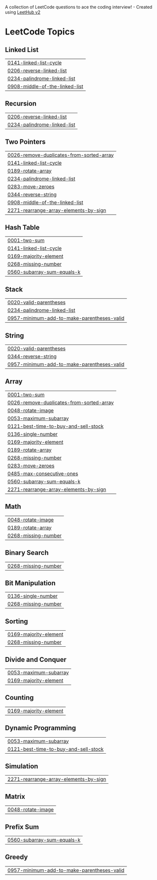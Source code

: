 A collection of LeetCode questions to ace the coding interview! - Created using [LeetHub v2](https://github.com/arunbhardwaj/LeetHub-2.0)
<!---LeetCode Topics Start-->
# LeetCode Topics
## Linked List
|  |
| ------- |
| [0141-linked-list-cycle](https://github.com/shekharrana007/Leetcode/tree/master/0141-linked-list-cycle) |
| [0206-reverse-linked-list](https://github.com/shekharrana007/Leetcode/tree/master/0206-reverse-linked-list) |
| [0234-palindrome-linked-list](https://github.com/shekharrana007/Leetcode/tree/master/0234-palindrome-linked-list) |
| [0908-middle-of-the-linked-list](https://github.com/shekharrana007/Leetcode/tree/master/0908-middle-of-the-linked-list) |
## Recursion
|  |
| ------- |
| [0206-reverse-linked-list](https://github.com/shekharrana007/Leetcode/tree/master/0206-reverse-linked-list) |
| [0234-palindrome-linked-list](https://github.com/shekharrana007/Leetcode/tree/master/0234-palindrome-linked-list) |
## Two Pointers
|  |
| ------- |
| [0026-remove-duplicates-from-sorted-array](https://github.com/shekharrana007/Leetcode/tree/master/0026-remove-duplicates-from-sorted-array) |
| [0141-linked-list-cycle](https://github.com/shekharrana007/Leetcode/tree/master/0141-linked-list-cycle) |
| [0189-rotate-array](https://github.com/shekharrana007/Leetcode/tree/master/0189-rotate-array) |
| [0234-palindrome-linked-list](https://github.com/shekharrana007/Leetcode/tree/master/0234-palindrome-linked-list) |
| [0283-move-zeroes](https://github.com/shekharrana007/Leetcode/tree/master/0283-move-zeroes) |
| [0344-reverse-string](https://github.com/shekharrana007/Leetcode/tree/master/0344-reverse-string) |
| [0908-middle-of-the-linked-list](https://github.com/shekharrana007/Leetcode/tree/master/0908-middle-of-the-linked-list) |
| [2271-rearrange-array-elements-by-sign](https://github.com/shekharrana007/Leetcode/tree/master/2271-rearrange-array-elements-by-sign) |
## Hash Table
|  |
| ------- |
| [0001-two-sum](https://github.com/shekharrana007/Leetcode/tree/master/0001-two-sum) |
| [0141-linked-list-cycle](https://github.com/shekharrana007/Leetcode/tree/master/0141-linked-list-cycle) |
| [0169-majority-element](https://github.com/shekharrana007/Leetcode/tree/master/0169-majority-element) |
| [0268-missing-number](https://github.com/shekharrana007/Leetcode/tree/master/0268-missing-number) |
| [0560-subarray-sum-equals-k](https://github.com/shekharrana007/Leetcode/tree/master/0560-subarray-sum-equals-k) |
## Stack
|  |
| ------- |
| [0020-valid-parentheses](https://github.com/shekharrana007/Leetcode/tree/master/0020-valid-parentheses) |
| [0234-palindrome-linked-list](https://github.com/shekharrana007/Leetcode/tree/master/0234-palindrome-linked-list) |
| [0957-minimum-add-to-make-parentheses-valid](https://github.com/shekharrana007/Leetcode/tree/master/0957-minimum-add-to-make-parentheses-valid) |
## String
|  |
| ------- |
| [0020-valid-parentheses](https://github.com/shekharrana007/Leetcode/tree/master/0020-valid-parentheses) |
| [0344-reverse-string](https://github.com/shekharrana007/Leetcode/tree/master/0344-reverse-string) |
| [0957-minimum-add-to-make-parentheses-valid](https://github.com/shekharrana007/Leetcode/tree/master/0957-minimum-add-to-make-parentheses-valid) |
## Array
|  |
| ------- |
| [0001-two-sum](https://github.com/shekharrana007/Leetcode/tree/master/0001-two-sum) |
| [0026-remove-duplicates-from-sorted-array](https://github.com/shekharrana007/Leetcode/tree/master/0026-remove-duplicates-from-sorted-array) |
| [0048-rotate-image](https://github.com/shekharrana007/Leetcode/tree/master/0048-rotate-image) |
| [0053-maximum-subarray](https://github.com/shekharrana007/Leetcode/tree/master/0053-maximum-subarray) |
| [0121-best-time-to-buy-and-sell-stock](https://github.com/shekharrana007/Leetcode/tree/master/0121-best-time-to-buy-and-sell-stock) |
| [0136-single-number](https://github.com/shekharrana007/Leetcode/tree/master/0136-single-number) |
| [0169-majority-element](https://github.com/shekharrana007/Leetcode/tree/master/0169-majority-element) |
| [0189-rotate-array](https://github.com/shekharrana007/Leetcode/tree/master/0189-rotate-array) |
| [0268-missing-number](https://github.com/shekharrana007/Leetcode/tree/master/0268-missing-number) |
| [0283-move-zeroes](https://github.com/shekharrana007/Leetcode/tree/master/0283-move-zeroes) |
| [0485-max-consecutive-ones](https://github.com/shekharrana007/Leetcode/tree/master/0485-max-consecutive-ones) |
| [0560-subarray-sum-equals-k](https://github.com/shekharrana007/Leetcode/tree/master/0560-subarray-sum-equals-k) |
| [2271-rearrange-array-elements-by-sign](https://github.com/shekharrana007/Leetcode/tree/master/2271-rearrange-array-elements-by-sign) |
## Math
|  |
| ------- |
| [0048-rotate-image](https://github.com/shekharrana007/Leetcode/tree/master/0048-rotate-image) |
| [0189-rotate-array](https://github.com/shekharrana007/Leetcode/tree/master/0189-rotate-array) |
| [0268-missing-number](https://github.com/shekharrana007/Leetcode/tree/master/0268-missing-number) |
## Binary Search
|  |
| ------- |
| [0268-missing-number](https://github.com/shekharrana007/Leetcode/tree/master/0268-missing-number) |
## Bit Manipulation
|  |
| ------- |
| [0136-single-number](https://github.com/shekharrana007/Leetcode/tree/master/0136-single-number) |
| [0268-missing-number](https://github.com/shekharrana007/Leetcode/tree/master/0268-missing-number) |
## Sorting
|  |
| ------- |
| [0169-majority-element](https://github.com/shekharrana007/Leetcode/tree/master/0169-majority-element) |
| [0268-missing-number](https://github.com/shekharrana007/Leetcode/tree/master/0268-missing-number) |
## Divide and Conquer
|  |
| ------- |
| [0053-maximum-subarray](https://github.com/shekharrana007/Leetcode/tree/master/0053-maximum-subarray) |
| [0169-majority-element](https://github.com/shekharrana007/Leetcode/tree/master/0169-majority-element) |
## Counting
|  |
| ------- |
| [0169-majority-element](https://github.com/shekharrana007/Leetcode/tree/master/0169-majority-element) |
## Dynamic Programming
|  |
| ------- |
| [0053-maximum-subarray](https://github.com/shekharrana007/Leetcode/tree/master/0053-maximum-subarray) |
| [0121-best-time-to-buy-and-sell-stock](https://github.com/shekharrana007/Leetcode/tree/master/0121-best-time-to-buy-and-sell-stock) |
## Simulation
|  |
| ------- |
| [2271-rearrange-array-elements-by-sign](https://github.com/shekharrana007/Leetcode/tree/master/2271-rearrange-array-elements-by-sign) |
## Matrix
|  |
| ------- |
| [0048-rotate-image](https://github.com/shekharrana007/Leetcode/tree/master/0048-rotate-image) |
## Prefix Sum
|  |
| ------- |
| [0560-subarray-sum-equals-k](https://github.com/shekharrana007/Leetcode/tree/master/0560-subarray-sum-equals-k) |
## Greedy
|  |
| ------- |
| [0957-minimum-add-to-make-parentheses-valid](https://github.com/shekharrana007/Leetcode/tree/master/0957-minimum-add-to-make-parentheses-valid) |
<!---LeetCode Topics End-->